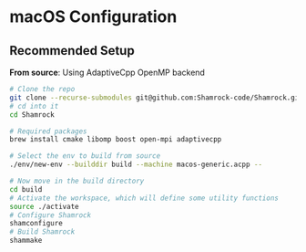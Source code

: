 # macOS Configuration

## Recommended Setup

**From source**: Using AdaptiveCpp OpenMP backend

```bash
# Clone the repo
git clone --recurse-submodules git@github.com:Shamrock-code/Shamrock.git
# cd into it
cd Shamrock

# Required packages
brew install cmake libomp boost open-mpi adaptivecpp

# Select the env to build from source
./env/new-env --builddir build --machine macos-generic.acpp --

# Now move in the build directory
cd build
# Activate the workspace, which will define some utility functions
source ./activate
# Configure Shamrock
shamconfigure
# Build Shamrock
shammake
```
